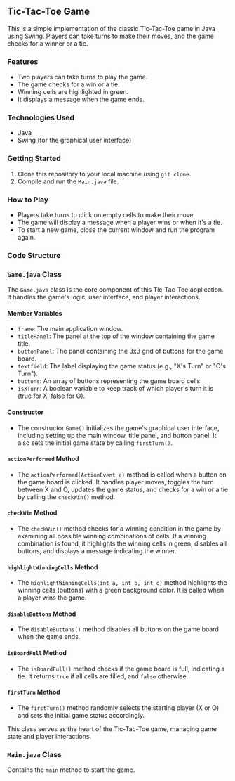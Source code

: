 ## Tic-Tac-Toe Game

This is a simple implementation of the classic Tic-Tac-Toe game in Java using Swing. Players can take turns to make their moves, and the game checks for a winner or a tie.

### Features

- Two players can take turns to play the game.
- The game checks for a win or a tie.
- Winning cells are highlighted in green.
- It displays a message when the game ends.

### Technologies Used

- Java
- Swing (for the graphical user interface)

### Getting Started

1. Clone this repository to your local machine using `git clone`.
2. Compile and run the `Main.java` file.

### How to Play

- Players take turns to click on empty cells to make their move.
- The game will display a message when a player wins or when it's a tie.
- To start a new game, close the current window and run the program again.

### Code Structure

### `Game.java` Class

The `Game.java` class is the core component of this Tic-Tac-Toe application. It handles the game's logic, user interface, and player interactions.

#### Member Variables

- `frame`: The main application window.
- `titlePanel`: The panel at the top of the window containing the game title.
- `buttonPanel`: The panel containing the 3x3 grid of buttons for the game board.
- `textfield`: The label displaying the game status (e.g., "X's Turn" or "O's Turn").
- `buttons`: An array of buttons representing the game board cells.
- `isXTurn`: A boolean variable to keep track of which player's turn it is (true for X, false for O).

#### Constructor

- The constructor `Game()` initializes the game's graphical user interface, including setting up the main window, title panel, and button panel. It also sets the initial game state by calling `firstTurn()`.

#### `actionPerformed` Method

- The `actionPerformed(ActionEvent e)` method is called when a button on the game board is clicked. It handles player moves, toggles the turn between X and O, updates the game status, and checks for a win or a tie by calling the `checkWin()` method.

#### `checkWin` Method

- The `checkWin()` method checks for a winning condition in the game by examining all possible winning combinations of cells. If a winning combination is found, it highlights the winning cells in green, disables all buttons, and displays a message indicating the winner.

#### `highlightWinningCells` Method

- The `highlightWinningCells(int a, int b, int c)` method highlights the winning cells (buttons) with a green background color. It is called when a player wins the game.

#### `disableButtons` Method

- The `disableButtons()` method disables all buttons on the game board when the game ends.

#### `isBoardFull` Method

- The `isBoardFull()` method checks if the game board is full, indicating a tie. It returns `true` if all cells are filled, and `false` otherwise.

#### `firstTurn` Method

- The `firstTurn()` method randomly selects the starting player (X or O) and sets the initial game status accordingly.

This class serves as the heart of the Tic-Tac-Toe game, managing game state and player interactions.

### `Main.java` Class

Contains the `main` method to start the game.
